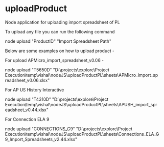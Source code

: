 # uploadProduct
Node application for uploading import spreadsheet of PL

To upload any file you can run the following command

node upload "ProductID" "Import Spreadsheet Path"

Below are some examples on how to upload product -   

For upload APMicro_import_spreadsheet_v0.06 -

node upload "T5650D" "D:\projects\explore\Project Execution\temp\vishal\nodeJS\uploadProductPL\sheets\APMicro_import_spreadsheet_v0.06.xlsx"


For AP US History Interactive

node upload "T4310D" "D:\projects\explore\Project Execution\temp\vishal\nodeJS\uploadProductPL\sheets\APUSH_import_spreadsheet_v0.44.xlsx"

For Connection ELA 9

node upload "CONNECTIONS_G9" "D:\projects\explore\Project Execution\temp\vishal\nodeJS\uploadProductPL\sheets\Connections_ELA_G9_Import_Spreadsheets_v2.44.xlsx"


